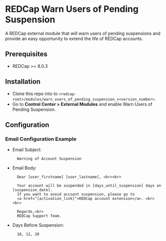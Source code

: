 # REDCap Warn Users of Pending Suspension

A REDCap external module that will warn users of pending suspensions and provide an easy opportunity to extend the life of REDCap accounts.

## Prerequisites
- REDCap >= 8.0.3

## Installation
- Clone this repo into to `<redcap-root>/modules/warn_users_of_pending_suspension_v<version_number>`.
- Go to **Control Center > External Modules** and enable Warn Users of Pending Suspension.

## Configuration

### Email Configuration Example

- Email Subject: 
    
        Warning of Account Suspension

- Email Body: 
    
        Dear [user_firstname] [user_lastname], <br><br>

        Your account will be suspended in [days_until_suspension] days on [suspension_date]. 
        If you want to avoid account suspension, please go to 
        <a href="[activation_link]">REDCap account extension</a>. <br><br>

        Regards,<br>
        REDCap Support Team.
        
- Days Before Suspension:
    
        10, 12, 20
